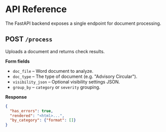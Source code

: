 # API Reference

The FastAPI backend exposes a single endpoint for document processing.

## POST `/process`
Uploads a document and returns check results.

**Form fields**
- `doc_file` – Word document to analyze.
- `doc_type` – The type of document (e.g. "Advisory Circular").
- `visibility_json` – Optional visibility settings JSON.
- `group_by` – `category` or `severity` grouping.

**Response**
```json
{
  "has_errors": true,
  "rendered": "<html>...",
  "by_category": {"format": []}
}
```
